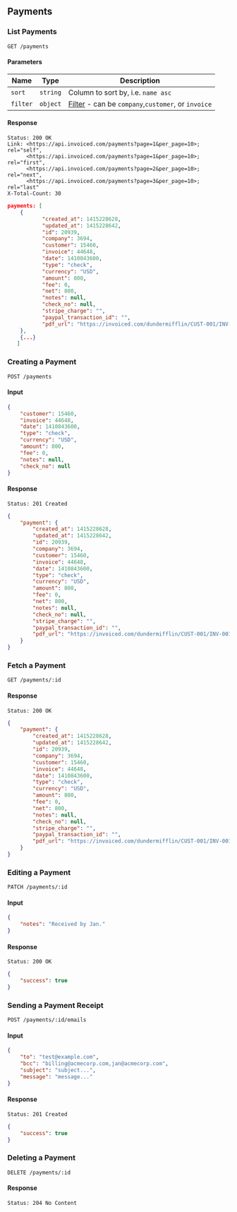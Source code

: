 ## Payments

### List Payments

	GET /payments

#### Parameters

Name | Type | Description
-----|------|-------------
`sort`|`string`|Column to sort by, i.e. `name asc`
`filter`|`object`|[Filter](#filter) - can be `company`,`customer`, or `invoice`

#### Response

```
Status: 200 OK
Link: <https://api.invoiced.com/payments?page=1&per_page=10>; rel="self",
	  <https://api.invoiced.com/payments?page=1&per_page=10>; rel="first",
	  <https://api.invoiced.com/payments?page=2&per_page=10>; rel="next",
	  <https://api.invoiced.com/payments?page=3&per_page=10>; rel="last"
X-Total-Count: 30
```

```json
payments: [
	{
           "created_at": 1415228628,
           "updated_at": 1415228642,
           "id": 20939,
           "company": 3694,
           "customer": 15460,
           "invoice": 44648,
           "date": 1410843600,
           "type": "check",
           "currency": "USD",
           "amount": 800,
           "fee": 0,
           "net": 800,
           "notes": null,
           "check_no": null,
           "stripe_charge": "",
           "paypal_transaction_id": "",
		   "pdf_url": "https://invoiced.com/dundermifflin/CUST-001/INV-001/20939/pdf"
	},
    {...}
   ]
```

### Creating a Payment

	POST /payments

#### Input

```json
{
    "customer": 15460,
    "invoice": 44648,
    "date": 1410843600,
    "type": "check",
    "currency": "USD",
    "amount": 800,
    "fee": 0,
    "notes": null,
    "check_no": null
}
```

#### Response

	Status: 201 Created

```json
{
	"payment": {
	    "created_at": 1415228628,
	    "updated_at": 1415228642,
	    "id": 20939,
	    "company": 3694,
	    "customer": 15460,
	    "invoice": 44648,
	    "date": 1410843600,
	    "type": "check",
	    "currency": "USD",
	    "amount": 800,
	    "fee": 0,
	    "net": 800,
	    "notes": null,
	    "check_no": null,
	    "stripe_charge": "",
	    "paypal_transaction_id": "",
	    "pdf_url": "https://invoiced.com/dundermifflin/CUST-001/INV-001/20939/pdf"
	}
}
```

### Fetch a Payment

	GET /payments/:id

#### Response

	Status: 200 OK

```json
{
	"payment": {
	    "created_at": 1415228628,
	    "updated_at": 1415228642,
	    "id": 20939,
	    "company": 3694,
	    "customer": 15460,
	    "invoice": 44648,
	    "date": 1410843600,
	    "type": "check",
	    "currency": "USD",
	    "amount": 800,
	    "fee": 0,
	    "net": 800,
	    "notes": null,
	    "check_no": null,
	    "stripe_charge": "",
	    "paypal_transaction_id": "",
	    "pdf_url": "https://invoiced.com/dundermifflin/CUST-001/INV-001/20939/pdf"
	}
}
```

### Editing a Payment

	PATCH /payments/:id

#### Input

```json
{
	"notes": "Received by Jan."
}
```

#### Response

	Status: 200 OK

```json
{
	"success": true
}
```

### Sending a Payment Receipt

	POST /payments/:id/emails

#### Input

```json
{
	"to": "test@example.com",
	"bcc": "billing@acmecorp.com,jan@acmecorp.com",
	"subject": "subject...",
	"message": "message..."
}
```

#### Response

	Status: 201 Created

```json
{
	"success": true
}
```

### Deleting a Payment

	DELETE /payments/:id

#### Response

	Status: 204 No Content